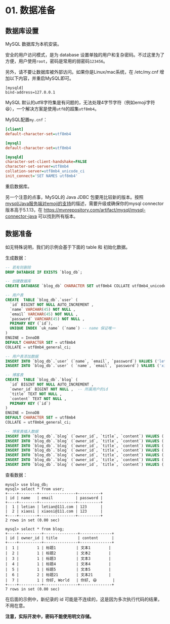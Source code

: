 # 01. 数据准备

## 数据库设置
MySQL 数据库为本机安装。

安全的用户访问模式，是为 database 设置单独的用户和复杂密码。不过这里为了方便，用户使用`root`，密码是常用的弱密码`123456`。

另外，请不要让数据库被外部访问。如果你是Linux/mac系统，在 /etc/my.cnf 增加以下内容，并重启MySQL即可。
```init
[mysqld]
bind-address=127.0.0.1
```

MySQL 默认的utf8字符集是有问题的，无法处理4字节字符（例如emoji字符😆），一个解决方案是使用`utf8`的超集`utf8mb4`。

MySQL配置`my.cnf`：
```ini
[client]
default-character-set=utf8mb4

[mysql]
default-character-set=utf8mb4

[mysqld]
character-set-client-handshake=FALSE
character-set-server=utf8mb4
collation-server=utf8mb4_unicode_ci
init_connect='SET NAMES utf8mb4'
```
重启数据库。

另一个注意的点事，MySQL的 Java JDBC 包要用比较新的版本。按照[mysql/Java服务端对emoji的支持](https://www.jianshu.com/p/db2a889e95ce)的描述，需要升级或确保你的mysql connector版本高于5.1.13，在 https://mvnrepository.com/artifact/mysql/mysql-connector-java 可以找到所有版本。

## 数据准备

如无特殊说明，我们的示例会基于下面的 table 和 初始化数据。

生成数据：

```sql
-- 若有则删除
DROP DATABASE IF EXISTS `blog_db`;

-- 创建数据库
CREATE DATABASE `blog_db` CHARACTER SET utf8mb4 COLLATE utf8mb4_unicode_ci;

-- 用户表
CREATE  TABLE `blog_db`.`user` (
  `id` BIGINT NOT NULL AUTO_INCREMENT ,
  `name` VARCHAR(45) NOT NULL ,
  `email` VARCHAR(45) NOT NULL ,
  `password` VARCHAR(45) NOT NULL ,
  PRIMARY KEY (`id`),
  UNIQUE INDEX `uk_name` (`name`) -- name 保证唯一
)
ENGINE = InnoDB
DEFAULT CHARACTER SET = utf8mb4
COLLATE = utf8mb4_general_ci;

-- 用户表添加数据
INSERT INTO `blog_db`.`user` (`name`, `email`, `password`) VALUES ('letian', 'letian@111.com', '123');
INSERT INTO `blog_db`.`user` ( `name`, `email`, `password`) VALUES ('xiaosi', 'xiaosi@111.com', '123');

-- 博客表
CREATE  TABLE `blog_db`.`blog` (
  `id` BIGINT NOT NULL AUTO_INCREMENT ,
  `owner_id` BIGINT NOT NULL ,  -- 所属用户的id
  `title` TEXT NOT NULL ,
  `content` TEXT NOT NULL ,
  PRIMARY KEY (`id`) 
)
ENGINE = InnoDB
DEFAULT CHARACTER SET = utf8mb4
COLLATE = utf8mb4_general_ci;

-- 博客表插入数据
INSERT INTO `blog_db`.`blog` (`owner_id`, `title`, `content`) VALUES ('1', '标题1', '文本1');
INSERT INTO `blog_db`.`blog` (`owner_id`, `title`, `content`) VALUES ('1', '标题2', '文本2');
INSERT INTO `blog_db`.`blog` (`owner_id`, `title`, `content`) VALUES ('1', '标题3', '文本3');
INSERT INTO `blog_db`.`blog` (`owner_id`, `title`, `content`) VALUES ('1', '标题4', '文本4');
INSERT INTO `blog_db`.`blog` (`owner_id`, `title`, `content`) VALUES ('1', '标题5', '文本5');
INSERT INTO `blog_db`.`blog` (`owner_id`, `title`, `content`) VALUES ('2', '标题21', '文本21');
INSERT INTO `blog_db`.`blog` (`owner_id`, `title`, `content`) VALUES ('1', '你好, World', '你好, 😆');
```

查看数据：
```
mysql> use blog_db;
mysql> select * from user;
+----+--------+----------------+----------+
| id | name   | email          | password |
+----+--------+----------------+----------+
|  1 | letian | letian@111.com | 123      |
|  2 | xiaosi | xiaosi@111.com | 123      |
+----+--------+----------------+----------+
2 rows in set (0.00 sec)

mysql> select * from blog;
+----+----------+---------------+--------------+
| id | owner_id | title         | content      |
+----+----------+---------------+--------------+
|  1 |        1 | 标题1         | 文本1        |
|  2 |        1 | 标题2         | 文本2        |
|  3 |        1 | 标题3         | 文本3        |
|  4 |        1 | 标题4         | 文本4        |
|  5 |        1 | 标题5         | 文本5        |
|  6 |        2 | 标题21        | 文本21       |
|  7 |        1 | 你好, World   | 你好, 😆       |
+----+----------+---------------+--------------+
7 rows in set (0.00 sec)
```

在后面的示例中，新纪录的 id 可能是不连续的，这是因为多次执行代码的结果，不用在意。

**注意，实际开发中，密码不能使用明文存储。**
